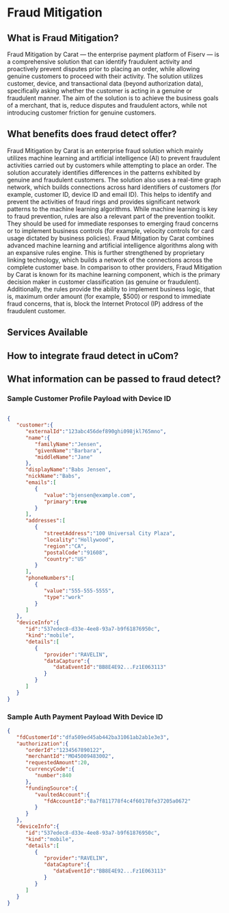 
# Fraud Mitigation

## What is Fraud Mitigation? 

Fraud Mitigation by Carat — the enterprise payment platform of Fiserv — is a comprehensive solution that can identify fraudulent activity and proactively prevent disputes prior to placing an order, while allowing genuine customers to proceed with their activity. The solution utilizes customer, device, and transactional data (beyond authorization data), specifically asking whether the customer is acting in a genuine or fraudulent manner. The aim of the solution is to achieve the business goals of a merchant, that is, reduce disputes and fraudulent actors, while not introducing customer friction for genuine customers.

## What benefits does fraud detect offer? 

Fraud Mitigation by Carat is an enterprise fraud solution which mainly utilizes machine learning and artificial intelligence (AI) to prevent fraudulent activities carried out by customers while attempting to place an order. The solution accurately identifies differences in the patterns exhibited by genuine and fraudulent customers. The solution also uses a real-time graph network, which builds connections across hard identifiers of customers (for example, customer ID, device ID and email ID). This helps to identify and prevent the activities of fraud rings and provides significant network patterns to the machine learning algorithms. While machine learning is key to fraud prevention, rules are also a relevant part of the prevention toolkit.  They should be used for immediate responses to emerging fraud concerns or to implement business controls (for example, velocity controls for card usage dictated by business policies). Fraud Mitigation by Carat combines advanced machine learning and artificial intelligence algorithms along with an expansive rules engine. This is further strengthened by proprietary linking technology, which builds a network of the connections across the complete customer base. In comparison to other providers, Fraud Mitigation by Carat is known for its machine learning component, which is the primary decision maker in customer classification (as genuine or fraudulent). Additionally, the rules provide the ability to implement business logic, that is, maximum order amount (for example, $500) or respond to immediate fraud concerns, that is, block the Internet Protocol (IP) address of the fraudulent customer.

## Services Available

<!-- type: row -->

<!-- type: card
title: Customer Onboarding

description: When a customer onboard's to a merchant's platform as a registered user, they provide personally identifiable data associated with their account (e.g., name, email, phone). Calling the Fraud Mitigation service at the time of customer onboarding allows the customer profile to be built up from the first interaction that the consumer has with the platform.

Data Collected:</br>
Customer Information</br>
Device Information</br>

-->

<!-- type: card
title: Payment Method Onboarding

description: Customers add a payment method to a merchant’s website/app for the convenience  of future checkouts. Fraud Mitigation can score the payment method at time of enrollment. In addition, adding this service allows the Fraud Mitigation tool to see all attempted card enrollments, even if they are declined enrollment by other systems.
Data Collected:</br>
Payment Information </br>
Device Information </br>

-->

<!-- type: card
title: Orders
description: The scoring and decisioning of orders is the primary responsibility of Fraud Mitigation, as this is where the merchant is exposed to financial risk. The platform scores the likelihood that this consumer is behaving in a fraudulent manner on this particular order or has a history of fraudulent behavior. At a minimum, a merchant must integrate this service.

Data Collected: </br> 
Customer Information </br> 
Order Information </br> 
Payment Information </br> 
Device Information </br> 
Transaction Information </br> 
-->
<!-- type: row-end -->

## How to integrate fraud detect in uCom? 


## What information can be passed to fraud detect?

### Sample Customer Profile Payload with Device ID 
```json

{
   "customer":{
      "externalId":"123abc456def890ghi098jkl765mno",
      "name":{
         "familyName":"Jensen",
         "givenName":"Barbara",
         "middleName":"Jane"
      },
      "displayName":"Babs Jensen",
      "nickName":"Babs",
      "emails":[
         {
            "value":"bjensen@example.com",
            "primary":true
         }
      ],
      "addresses":[
         {
            "streetAddress":"100 Universal City Plaza",
            "locality":"Hollywood",
            "region":"CA",
            "postalCode":"91608",
            "country":"US"
         }
      ],
      "phoneNumbers":[
         {
            "value":"555-555-5555",
            "type":"work"
         }
      ]
   },
   "deviceInfo":{
      "id":"537edec8-d33e-4ee8-93a7-b9f61876950c",
      "kind":"mobile",
      "details":[
         {
            "provider":"RAVELIN",
            "dataCapture":{
               "dataEventId":"BB8E4E92...Fz1E063113"
            }
         }
      ]
   }
}


```

### Sample Auth Payment Payload With Device ID 

```json
{
   "fdCustomerId":"dfa509ed45ab442ba31061ab2ab1e3e3",
   "authorization":{
      "orderId":"1234567890122",
      "merchantId":"MO45009483002",
      "requestedAmount":20,
      "currencyCode":{
         "number":840
      },
      "fundingSource":{
         "vaultedAccount":{
            "fdAccountId":"8a7f811778f4c4f60178fe37205a0672"
         }
      }
   },
   "deviceInfo":{
      "id":"537edec8-d33e-4ee8-93a7-b9f61876950c",
      "kind":"mobile",
      "details":[
         {
            "provider":"RAVELIN",
            "dataCapture":{
               "dataEventId":"BB8E4E92...Fz1E063113"
            }
         }
      ]
   }
}
```


